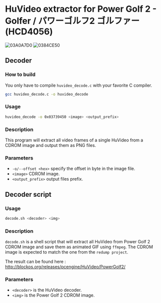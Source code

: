 # HuVideo extractor for Power Golf 2 - Golfer / パワーゴルフ2 ゴルファー (HCD4056)

![03A0A7D0](https://blockos.org/releases/pcengine/HuVideo/PowerGolf2/video_0x03739450.gif)
![0384CE50](https://blockos.org/releases/pcengine/HuVideo/PowerGolf2/video_0x0384CE50.gif)

## Decoder

### How to build
You only have to compile `huvideo_decode.c` with your favorite C compiler.
```sh
gcc huvideo_decode.c -o huvideo_decode
```

### Usage
```sh
huvideo_decode -o 0x03739450 <image> <output_prefix>
```
### Description
This program will extract all video frames of a single HuVideo from a CDROM image and output them as PNG files.

### Parameters
 * `-o/--offset <hex>` specify the offset in byte in the image file.
 * `<image>` CDROM image.
 * `<output_prefix>` output files prefix.
 
## Decoder script

### Usage
```sh
decode.sh <decoder> <img>
```

### Description
`decode.sh` is a shell script that will extract all HuVideo from Power Golf 2 CDROM image and save them as animated GIF using `ffmpeg`.
The CDROM image is expected to match the one from the `redump project`.

The result can be found here : http://blockos.org/releases/pcengine/HuVideo/PowerGolf2/

### Parameters
 * `<decoder>` is the HuVideo decoder.
 * `<img>` is the Power Golf 2 CDROM image.
